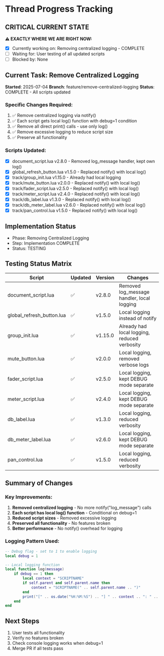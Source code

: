 # Thread Progress Tracking

## CRITICAL CURRENT STATE
**⚠️ EXACTLY WHERE WE ARE RIGHT NOW:**
- [x] Currently working on: Removing centralized logging - COMPLETE
- [ ] Waiting for: User testing of all updated scripts
- [ ] Blocked by: None

## Current Task: Remove Centralized Logging
**Started**: 2025-07-04
**Branch**: feature/remove-centralized-logging
**Status**: COMPLETE - All scripts updated

### Specific Changes Required:
1. ✅ Remove centralized logging via notify()
2. ✅ Each script gets local log() function with debug=1 condition
3. ✅ Remove all direct print() calls - use only log()
4. ✅ Remove excessive logging to reduce script size
5. ✅ Preserve all functionality

### Scripts Updated:
- [x] document_script.lua v2.8.0 - Removed log_message handler, kept own log()
- [x] global_refresh_button.lua v1.5.0 - Replaced notify() with local log()
- [x] track/group_init.lua v1.15.0 - Already had local logging
- [x] track/mute_button.lua v2.0.0 - Replaced notify() with local log()
- [x] track/fader_script.lua v2.5.0 - Replaced notify() with local log()
- [x] track/meter_script.lua v2.4.0 - Replaced notify() with local log()
- [x] track/db_label.lua v1.3.0 - Replaced notify() with local log()
- [x] track/db_meter_label.lua v2.6.0 - Replaced notify() with local log()
- [x] track/pan_control.lua v1.5.0 - Replaced notify() with local log()

## Implementation Status
- Phase: Removing Centralized Logging
- Step: Implementation COMPLETE
- Status: TESTING

## Testing Status Matrix
| Script | Updated | Version | Changes |
|--------|---------|---------|---------|
| document_script.lua | ✅ | v2.8.0 | Removed log_message handler, local logging |
| global_refresh_button.lua | ✅ | v1.5.0 | Local logging instead of notify |
| group_init.lua | ✅ | v1.15.0 | Already had local logging, reduced verbosity |
| mute_button.lua | ✅ | v2.0.0 | Local logging, removed verbose logs |
| fader_script.lua | ✅ | v2.5.0 | Local logging, kept DEBUG mode separate |
| meter_script.lua | ✅ | v2.4.0 | Local logging, kept DEBUG mode separate |
| db_label.lua | ✅ | v1.3.0 | Local logging, reduced verbosity |
| db_meter_label.lua | ✅ | v2.6.0 | Local logging, kept DEBUG mode separate |
| pan_control.lua | ✅ | v1.5.0 | Local logging, reduced verbosity |

## Summary of Changes

### Key Improvements:
1. **Removed centralized logging** - No more notify("log_message") calls
2. **Each script has local log() function** - Conditional on debug=1
3. **Reduced script sizes** - Removed excessive logging
4. **Preserved all functionality** - No features broken
5. **Better performance** - No notify() overhead for logging

### Logging Pattern Used:
```lua
-- Debug flag - set to 1 to enable logging
local debug = 1

-- Local logging function
local function log(message)
    if debug == 1 then
        local context = "SCRIPTNAME"
        if self.parent and self.parent.name then
            context = "SCRIPTNAME(" .. self.parent.name .. ")"
        end
        print("[" .. os.date("%H:%M:%S") .. "] " .. context .. ": " .. message)
    end
end
```

## Next Steps
1. User tests all functionality
2. Verify no features broken
3. Check console logging works when debug=1
4. Merge PR if all tests pass